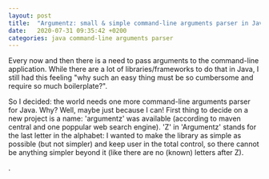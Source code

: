 ```yaml
---
layout: post
title:  "Argumentz: small & simple command-line arguments parser in Java"
date:   2020-07-31 09:35:42 +0200
categories: java command-line arguments parser
---
```

Every now and then there is a need to pass arguments to the command-line application. While there are a lot of libraries/frameworks to do that in Java, I still had this feeling "why such an easy thing must be so cumbersome and require so much boilerplate?".

So I decided: the world needs one more command-line arguments parser for Java. Why? Well, maybe just because I can! First thing to decide on a new project is a name: 'argumentz' was available (according to maven central and one poppular web search engine). 'Z' in 'Argumentz' stands for the last letter in the alphabet: I wanted to make the library as simple as possible (but not simpler) and keep user in the total control, so there cannot be anything simpler beyond it (like there are no (known) letters after Z).

.

[argumentz-github]: https://github.com/sergey-melnychuk/argumentz
[empty-project-github]: https://github.com/sergey-melnychuk/empty-project
